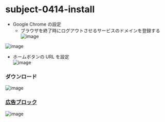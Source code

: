 # subject-0414-install

- Google Chrome の設定
  - ブラウザを終了時にログアウトさせるサービスのドメインを登録する
  ![image](https://user-images.githubusercontent.com/1501327/163702374-adf4fe74-61cf-433d-a8d1-31952dcf8e8b.png)

![image](https://user-images.githubusercontent.com/1501327/163294681-d87f3d68-0c2e-42c0-92c2-37fdbf31a7a1.png)

- ホームボタンの URL を設定\
![image](https://user-images.githubusercontent.com/1501327/163296182-998fcc05-9da1-4eeb-86a7-982edfbb5384.png)

### ダウンロード
![image](https://user-images.githubusercontent.com/1501327/162353137-59e80576-fb8a-4cc9-b2a2-de5811004f0d.png)


### [広告ブロック](https://chrome.google.com/webstore/detail/adblock-%E2%80%94-best-ad-blocker/gighmmpiobklfepjocnamgkkbiglidom)
![image](https://user-images.githubusercontent.com/1501327/162353261-aa5d7984-d7da-493d-838a-f752665c40bf.png)
